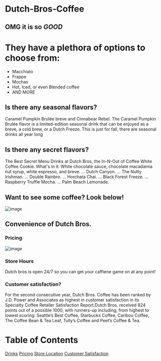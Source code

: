 
# Dutch-Bros-Coffee
## OMG it is so *GOOD*
# They have a plethora of options to choose from:
* Macchiato
* Frappe
* Mochas
* Hot, Iced, or even Blended coffee
* AND MORE
## Is there any seasonal flavors? 
Caramel Pumpkin Brulée breve and Cinnabear Rebel. The Caramel Pumpkin Brulée flavor is a limited-edition seasonal drink that can be enjoyed as a breve, a cold brew, or a Dutch Freeze. This is just for fall, there are seasonal drinks all year long
## Is there any secret flavors?
The Best Secret Menu Drinks at Dutch Bros, the In-N-Out of Coffee
White Coffee Cookie. What's in it: White chocolate sauce, chocolate macadamia nut syrup, white espresso, and breve. ...
Dutch Canyon. ...
The Nutty Irishman. ...
Double Rainbro. ...
Horchata Chai. ...
Black Forest Freeze. ...
Raspberry Truffle Mocha. ...
Palm Beach Lemonade.
## Want to see some coffee? Look below! 
![image](https://user-images.githubusercontent.com/89995888/131889598-21704e7d-af01-4a3c-9bf8-46d3cce605f0.png)
## Convenience of Dutch Bros.
### Pricing
![image](https://user-images.githubusercontent.com/89995888/131891890-8b9f0199-8ebf-42d9-80e9-0873798a1bf8.png)
### Store Hours
Dutch bros is open 24/7 so you can get your caffiene game on at any point!
### Customer satisfaction?
For the second consecutive year, Dutch Bros. Coffee has been ranked by J.D. Power and Associates as highest in customer satisfaction in its Specialty Coffee Retailer Satisfaction Report.Dutch Bros. received 824 points out of a possible 1000, with runners-up including, from highest to lowest scoring: Seattle’s Best Coffee, Starbucks Coffee, Caribou Coffee, The Coffee Bean & Tea Leaf, Tully’s Coffee and Peet’s Coffee & Tea.
# Table of Contents
[Drinks](#Dutch-Bros-Coffee)
[Pricing]()
[Store Location]()
[Customer Satisfaction]()
